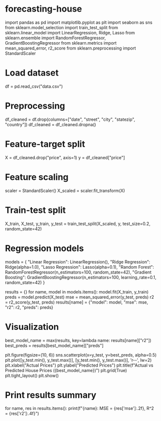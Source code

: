 # forecasting-house
import pandas as pd
import matplotlib.pyplot as plt
import seaborn as sns
from sklearn.model_selection import train_test_split
from sklearn.linear_model import LinearRegression, Ridge, Lasso
from sklearn.ensemble import RandomForestRegressor, GradientBoostingRegressor
from sklearn.metrics import mean_squared_error, r2_score
from sklearn.preprocessing import StandardScaler

# Load dataset
df = pd.read_csv("data.csv")

# Preprocessing
df_cleaned = df.drop(columns=["date", "street", "city", "statezip", "country"])
df_cleaned = df_cleaned.dropna()

# Feature-target split
X = df_cleaned.drop("price", axis=1)
y = df_cleaned["price"]

# Feature scaling
scaler = StandardScaler()
X_scaled = scaler.fit_transform(X)

# Train-test split
X_train, X_test, y_train, y_test = train_test_split(X_scaled, y, test_size=0.2, random_state=42)

# Regression models
models = {
    "Linear Regression": LinearRegression(),
    "Ridge Regression": Ridge(alpha=1.0),
    "Lasso Regression": Lasso(alpha=0.1),
    "Random Forest": RandomForestRegressor(n_estimators=100, random_state=42),
    "Gradient Boosting": GradientBoostingRegressor(n_estimators=100, learning_rate=0.1, random_state=42)
}

results = {}
for name, model in models.items():
    model.fit(X_train, y_train)
    preds = model.predict(X_test)
    mse = mean_squared_error(y_test, preds)
    r2 = r2_score(y_test, preds)
    results[name] = {"model": model, "mse": mse, "r2": r2, "preds": preds}

# Visualization
best_model_name = max(results, key=lambda name: results[name]["r2"])
best_preds = results[best_model_name]["preds"]

plt.figure(figsize=(10, 6))
sns.scatterplot(x=y_test, y=best_preds, alpha=0.5)
plt.plot([y_test.min(), y_test.max()], [y_test.min(), y_test.max()], 'r--', lw=2)
plt.xlabel("Actual Prices")
plt.ylabel("Predicted Prices")
plt.title(f"Actual vs Predicted House Prices ({best_model_name})")
plt.grid(True)
plt.tight_layout()
plt.show()

# Print results summary
for name, res in results.items():
    print(f"{name}: MSE = {res['mse']:.2f}, R^2 = {res['r2']:.4f}")
